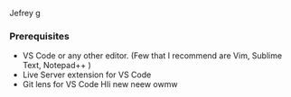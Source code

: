 Jefrey g


### Prerequisites

- VS Code or any other editor. (Few that I recommend are Vim, Sublime Text, Notepad++ )
- Live Server extension for VS Code
- Git lens for VS Code
HIi
  new
neew owmw
